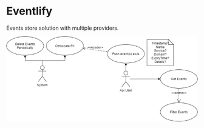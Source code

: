 # Eventlify

Events store solution with multiple providers.

![Eventlify Uses Cases](docs/Eventlify-UseCases.png)